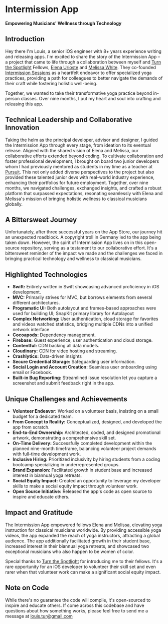 # Intermission App

**Empowering Musicians' Wellness through Technology**

## Introduction

Hey there I'm Louis, a senior iOS engineer with 8+ years experience writing and releasing apps. I'm excited to share the story of the Intermission App – a project that came to life through a collaboration between myself and [Turn the Spotlight](https://www.turnthespotlight.org/) Fellows, [Elena Urioste](https://www.elenaurioste.com/) and [Melissa White](https://melissawhiteviolin.com/). They co-founded [Intermission Sessions](https://www.intermissionsessions.com/) as a heartfelt endeavor to offer specialized yoga practices, providing a path for colleagues to better navigate the demands of their craft while fostering holistic well-being. 

Together, we wanted to take their transformative yoga practice beyond in-person classes. Over nine months, I put my heart and soul into crafting and releasing this app.

## Technical Leadership and Collaborative Innovation

Taking the helm as the principal developer, advisor and designer, I guided the Intermission App through every stage, from ideation to its eventual release. Aligned with the shared vision of Elena and Melissa, our collaborative efforts extended beyond coding. To cultivate collaboration and foster professional development, I brought on board two junior developers whom I had previously mentored as students in my time as a teacher at [Pursuit](https://www.pursuit.org/). This not only added diverse perspectives to the project but also provided these talented junior devs with real-world industry experience, enhancing their portfolios for future employment. Together, over nine months, we navigated challenges, exchanged insights, and crafted a robust platform that surpassed expectations, resonating seamlessly with Elena and Melissa's mission of bringing holistic wellness to classical musicians globally.

## A Bittersweet Journey

Unfortunately, after three successful years on the App Store, our journey hit an unexpected roadblock. A copyright troll in Germany led to the app being taken down. However, the spirit of Intermission App lives on in this open-source repository, serving as a testament to our collaborative effort. It's a bittersweet reminder of the impact we made and the challenges we faced in bringing practical technology and wellness to classical musicians.

## Highlighted Technologies

- **Swift:** Entirely written in Swift showcasing advanced proficiency in iOS development.
- **MVC:** Primarily strives for MVC, but borrows elements from several different architectures.
- **Programatic UI:** Both autolayout and frames-based approaches were used for building UI; SnapKit primary library for Autolayout
- **Complex Networking:** User authentication, cloud storage for favorites and videos watched statistics, bridging multiple CDNs into a unified network interface
- **Cocoapods:** Dependency management.
- **Firebase:** Guest experience, user authentication and cloud storage.
- **Contentful:** CDN backing all data models.
- **Cloudinary:** CDN for video hosting and streaming.
- **Crashlytics:** Data-driven insights
- **Secure Credential Storage:** Safeguarding user information.
- **Social Login and Account Creation:** Seamless user onboarding using email or Facebook.
- **Built-in Bug Reporting:** Streamlined issue resolution let you capture a screenshot and submit feedback right in the app. 

## Unique Challenges and Achievements

- **Volunteer Endeavor:** Worked on a volunteer basis, insisting on a small budget for a dedicated team.
- **From Concept to Reality:** Conceptualized, designed, and developed the app from scratch.
- **End-to-End Ownership:** Architected, coded, and designed promotional artwork, demonstrating a comprehensive skill set.
- **On-Time Delivery:** Successfully completed development within the planned nine-month timeframe, balancing volunteer project demands with full-time development work.
- **Inclusive Hiring:** Prioritized inclusivity by hiring students from a coding bootcamp specializing in underrepresented groups.
- **Brand Expansion:** Facilitated growth in student base and increased interest in biannual yoga retreats.
- **Social Equity Impact:** Created an opportunity to leverage my developer skills to make a social equity impact through volunteer work.
- **Open Source Initiative:** Released the app's code as open source to inspire and educate others.

## Impact and Gratitude

The Intermission App empowered fellows Elena and Melissa, elevating yoga instruction for classical musicians worldwide. By providing accessible yoga videos, the app expanded the reach of yoga instructors, attracting a global audience. The app additionally facilitated growth in their student base, increased interest in their biannual yoga retreats, and showcased two exceptional musicians who also happen to be women of color. 

Special thanks to [Turn the Spotlight](https://www.turnthespotlight.org/) for introducing me to their fellows. It's a rare opportunity for an iOS developer to volunteer their skill set and even rarer when that volunteer work can make a significant social equity impact.

## Note on Code

While there's no guarantee the code will compile, it's open-sourced to inspire and educate others. If come across this codebase and have questions about how something works, please feel free to send me a message at louis.tur@gmail.com
